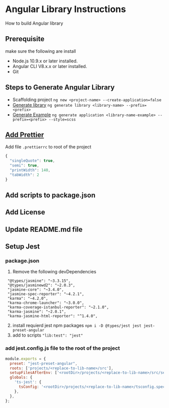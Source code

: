 # Angular Library Instructions
How to build Angular library

## Prerequisite
make sure the following are install
- Node.js 10.9.x or later installed.
- Angular CLI V8.x.x or later installed.
- Git

## Steps to Generate Angular Library
- Scaffolding project `ng new <project-name> --create-application=false`
- [Generate library](https://angular.io/cli/generate#library) `ng generate library <library-name> --prefix=<prefix>`
- [Generate Example](https://angular.io/cli/new#ng-new) `ng generate application <library-name-example> --prefix=<prefix> --style=scss`

## [Add Prettier](https://medium.com/@ofirrifo/setup-prettier-with-angular-cli-webstorm-d339097595cf)

Add file `.prettierrc` to root of the project
```js
{
  "singleQuote": true,
  "semi": true,
  "printWidth": 140,
  "tabWidth": 2
}
```

## Add scripts to package.json

## Add License 

## Update README.md file

## Setup Jest
### package.json
1. Remove the following devDependencies
  ```
   "@types/jasmine": "~3.3.15",
   "@types/jasminewd2": "~2.0.3",
   "jasmine-core": "~3.4.0",
   "jasmine-spec-reporter": "~4.2.1",
   "karma": "~4.2.0",
   "karma-chrome-launcher": "~3.0.0",
   "karma-coverage-istanbul-reporter": "~2.1.0",
   "karma-jasmine": "~2.0.1",
   "karma-jasmine-html-reporter": "^1.4.0",
  ```
2. install requierd jest npm packages
   `npm i -D @types/jest jest jest-preset-angular`
3. add to scripts `"lib:test": "jest"`

### add jest.config.js file to the root of the project
```js
module.exports = {
  preset: "jest-preset-angular",
  roots: ['projects/<replace-to-lib-name>/src'],
  setupFilesAfterEnv: ['<rootDir>/projects/<replace-to-lib-name>/src/setup-jest.ts'],
  globals: {
    'ts-jest': {
      tsConfig: '<rootDir>/projects/<replace-to-lib-name>/tsconfig.spec.json'
    },
  },
};


```
